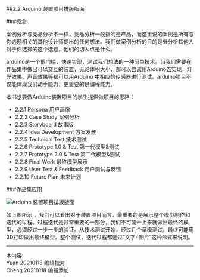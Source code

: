
##2.2 Arduino 装置项目排版版面

###概念

案例分析与竞品分析不一样，竞品分析一般指的是产品，而这里说的案例是所有与你选题相关的其他设计师提出的任何想法。我们做案例分析的目的是去分析其他人对于你选择的这个选题，他们的切入点是什么。

arduino是一个低门槛，快速实现，测试我们想法的一种简单技术。当我们需要在作品集中做出可以交互的装置，无论体积大小，都可以尝试用Arduino去实现，灯光效果，声音效果等都可以用Arduino 中相应的传感器进行测试。arduino项目不仅能体现我们动手能力，更重要的是编程能力。

本书想要做Arduino装置项目的学生提供做项目的思路：

* 2.2.1 Persona 用户画像   
* 2.2.2 Case Study 案例分析
* 2.2.3 Storyboard 故事版
* 2.2.4 Idea Development 方案发散
* 2.2.5 Technical Test 技术测试
* 2.2.6 Prototype 1.0 & Test 第一代模型&测试
* 2.2.7 Prototype 2.0 & Test 第二代模型&测试
* 2.2.8 Final Work 最终模型展示
* 2.2.9 User Test & Feedback 用户测试与反馈
* 2.2.10 Future Plan 未来计划 

###作品集应用

![ Arduino 装置项目排版版面 ](http://kitpic.makebi.net/2021/ard_overview.jpg)

如上图所示 ，我们可以看出对于装置项目而言，最重要的是展示整个模型制作和迭代的过程。过程迭代是非常重要的一部分，我们不可能一上来就做出最终的模型，必须经过一步一步的验证。从技术测试开始，经过几个草模测试，最终可能用3D打印做出最终模型。整个测试，迭代过程都通过“文字+图片”这种形式来说明。


---

本内容:  
Yuan 20210118 编辑校对  
Cheng 20210118 编辑添加
